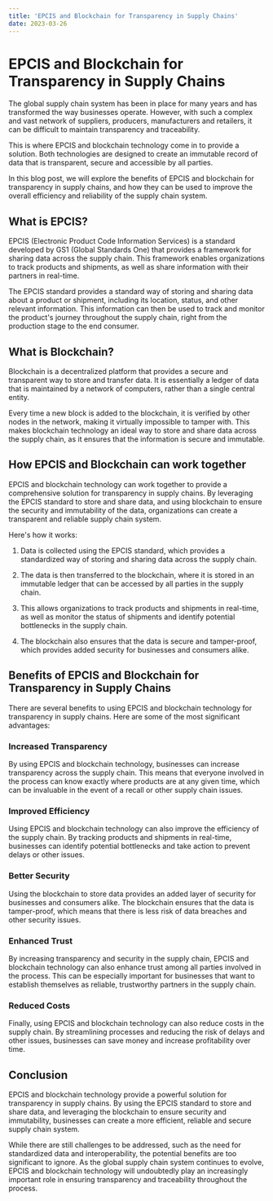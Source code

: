 ```yaml
---
title: 'EPCIS and Blockchain for Transparency in Supply Chains'
date: 2023-03-26
---
```


# EPCIS and Blockchain for Transparency in Supply Chains

The global supply chain system has been in place for many years and has transformed the way businesses operate. However, with such a complex and vast network of suppliers, producers, manufacturers and retailers, it can be difficult to maintain transparency and traceability.

This is where EPCIS and blockchain technology come in to provide a solution. Both technologies are designed to create an immutable record of data that is transparent, secure and accessible by all parties.

In this blog post, we will explore the benefits of EPCIS and blockchain for transparency in supply chains, and how they can be used to improve the overall efficiency and reliability of the supply chain system.

## What is EPCIS?

EPCIS (Electronic Product Code Information Services) is a standard developed by GS1 (Global Standards One) that provides a framework for sharing data across the supply chain. This framework enables organizations to track products and shipments, as well as share information with their partners in real-time.

The EPCIS standard provides a standard way of storing and sharing data about a product or shipment, including its location, status, and other relevant information. This information can then be used to track and monitor the product's journey throughout the supply chain, right from the production stage to the end consumer.

## What is Blockchain?

Blockchain is a decentralized platform that provides a secure and transparent way to store and transfer data. It is essentially a ledger of data that is maintained by a network of computers, rather than a single central entity.

Every time a new block is added to the blockchain, it is verified by other nodes in the network, making it virtually impossible to tamper with. This makes blockchain technology an ideal way to store and share data across the supply chain, as it ensures that the information is secure and immutable.

## How EPCIS and Blockchain can work together

EPCIS and blockchain technology can work together to provide a comprehensive solution for transparency in supply chains. By leveraging the EPCIS standard to store and share data, and using blockchain to ensure the security and immutability of the data, organizations can create a transparent and reliable supply chain system.

Here's how it works:

1. Data is collected using the EPCIS standard, which provides a standardized way of storing and sharing data across the supply chain.

2. The data is then transferred to the blockchain, where it is stored in an immutable ledger that can be accessed by all parties in the supply chain.

3. This allows organizations to track products and shipments in real-time, as well as monitor the status of shipments and identify potential bottlenecks in the supply chain.

4. The blockchain also ensures that the data is secure and tamper-proof, which provides added security for businesses and consumers alike.

## Benefits of EPCIS and Blockchain for Transparency in Supply Chains

There are several benefits to using EPCIS and blockchain technology for transparency in supply chains. Here are some of the most significant advantages:

### Increased Transparency

By using EPCIS and blockchain technology, businesses can increase transparency across the supply chain. This means that everyone involved in the process can know exactly where products are at any given time, which can be invaluable in the event of a recall or other supply chain issues.

### Improved Efficiency

Using EPCIS and blockchain technology can also improve the efficiency of the supply chain. By tracking products and shipments in real-time, businesses can identify potential bottlenecks and take action to prevent delays or other issues.

### Better Security

Using the blockchain to store data provides an added layer of security for businesses and consumers alike. The blockchain ensures that the data is tamper-proof, which means that there is less risk of data breaches and other security issues.

### Enhanced Trust

By increasing transparency and security in the supply chain, EPCIS and blockchain technology can also enhance trust among all parties involved in the process. This can be especially important for businesses that want to establish themselves as reliable, trustworthy partners in the supply chain.

### Reduced Costs

Finally, using EPCIS and blockchain technology can also reduce costs in the supply chain. By streamlining processes and reducing the risk of delays and other issues, businesses can save money and increase profitability over time.

## Conclusion

EPCIS and blockchain technology provide a powerful solution for transparency in supply chains. By using the EPCIS standard to store and share data, and leveraging the blockchain to ensure security and immutability, businesses can create a more efficient, reliable and secure supply chain system.

While there are still challenges to be addressed, such as the need for standardized data and interoperability, the potential benefits are too significant to ignore. As the global supply chain system continues to evolve, EPCIS and blockchain technology will undoubtedly play an increasingly important role in ensuring transparency and traceability throughout the process.
